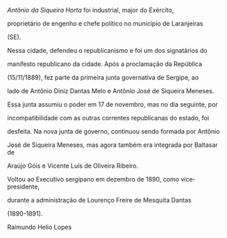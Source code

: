

*Antônio da Siqueira Horta* foi industrial, major do Exército,

proprietário de engenho e chefe político no município de Laranjeiras

(SE).



Nessa cidade, defendeu o republicanismo e foi um dos signatários do

manifesto republicano da cidade. Após a proclamação da República

(15/11/1889), fez parte da primeira junta governativa de Sergipe, ao

lado de Antônio Diniz Dantas Melo e Antônio José de Siqueira Meneses.

Essa junta assumiu o poder em 17 de novembro, mas no dia seguinte, por

incompatibilidade com as outras correntes republicanas do estado, foi

desfeita. Na nova junta de governo, continuou sendo formada por Antônio

José de Siqueira Meneses, mas agora também era integrada por Baltasar de

Araújo Góis e Vicente Luís de Oliveira Ribeiro.



Voltou ao Executivo sergipano em dezembro de 1890, como vice-presidente,

durante a administração de Lourenço Freire de Mesquita Dantas

(1890-1891).



Raimundo Helio Lopes



